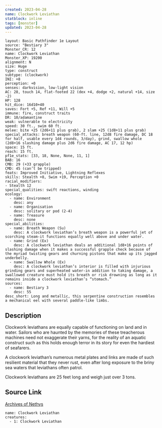 ```yaml
---
created: 2023-04-28
name: Clockwork Leviathan
statblock: inline
tags: [monster]
updated: 2023-04-28
---
```

```statblock
layout: Basic Pathfinder 1e Layout
source: "Bestiary 3"
Monster_CR: 12
name: Clockwork Leviathan
Monster_XP: 19200
alignment: N
size: Huge
type: construct
subtype: (clockwork)
INI: +8
perception: +0
senses: darkvision, low-light vision
AC: 28, touch 14, flat-footed 22 (dex +4, dodge +2, natural +14, size -2)
HP: 128
hit_dice: 16d10+40
saves: Fort +5, Ref +11, Will +5
immune: fire, construct traits
DR: 10/adamantine
weak: vulnerable to electricity
speed: 30 ft., swim 60 ft.
melee: bite +25 (2d6+11 plus grab), 2 slam +25 (1d8+11 plus grab)
special_attacks: breath weapon (60-ft. line, 12d8 fire damage, DC 18 for half, usable every 1d4 rounds, 3/day), grind, swallow whole (2d8+16 slashing damage plus 2d6 fire damage, AC 17, 12 hp)
space: 15 ft.
reach: 15 ft.
pf1e_stats: [33, 18, None, None, 11, 1]
BAB: 16
CMB: 29 (+33 grapple)
CMD: 45 (can’t be tripped)
feats: Improved Initiative, Lightning Reflexes
skills: Stealth +8, Swim +19, Perception +0
racial_modifiers:
- Stealth 12
special_qualities: swift reactions, winding
ecology:
  - name: Environment
    desc: any
  - name: Organisation
    desc: solitary or pod (2-4)
  - name: Treasure
    desc: none
special_abilities:
  - name: Breath Weapon (Su)
    desc: A clockwork leviathan’s breath weapon is a powerful jet of scorching steam-it functions equally well above and under water.
  - name: Grind (Ex)
    desc: A clockwork leviathan deals an additional 1d8+16 points of slashing damage when it makes a successful grapple check because of the myriad twisting gears and churning pistons that make up its jagged underbelly.
  - name: Swallow Whole (Ex)
    desc: A clockwork leviathan’s interior is filled with injurious grinding gears and superheated water-in addition to taking damage, a swallowed creature must hold its breath or risk drowning as long as it remains inside a clockwork leviathan’s “stomach.”
sources:
  - name: Bestiary 3
    desc: 55
desc_short: Long and metallic, this serpentine construction resembles a mechanical eel with several paddle-like limbs.
```
## Description
Clockwork leviathans are equally capable of functioning on land and in water. Sailors who are haunted by the memories of these treacherous machines need not exaggerate their yarns, for the reality of an aquatic construct such as this holds enough terror in its story for even the hardiest of seafarers.

A clockwork leviathan’s numerous metal plates and links are made of such resilient material that they never rust, even after long exposure to the briny sea waters that leviathans often patrol.

Clockwork leviathans are 25 feet long and weigh just over 3 tons.
## Source Link
[Archives of Nethys](https://aonprd.com/MonsterDisplay.aspx?ItemName=Clockwork%20Leviathan)
```encounter-table
name: Clockwork Leviathan
creatures:
  - 1: Clockwork Leviathan
```
